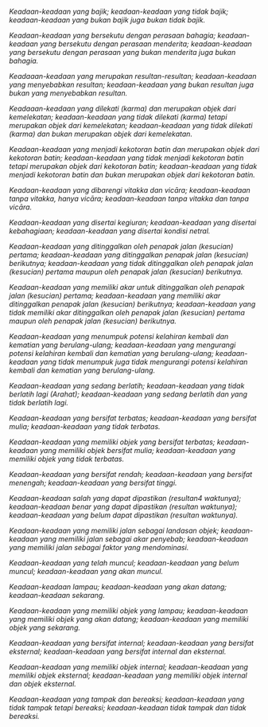 _Keadaan-keadaan yang bajik; keadaan-keadaan yang tidak bajik; keadaan-keadaan yang bukan bajik juga bukan tidak bajik._

_Keadaan-keadaan yang bersekutu dengan perasaan bahagia; keadaan-keadaan yang bersekutu dengan perasaan menderita; keadaan-keadaan yang bersekutu dengan perasaan yang bukan menderita juga bukan bahagia._

_Keadaaan-keadaan yang merupakan resultan-resultan; keadaan-keadaan yang menyebabkan resultan; keadaan-keadaan yang bukan resultan juga bukan yang menyebabkan resultan._

_Keadaaan-keadaan yang dilekati (karma) dan merupakan objek dari kemelekatan; keadaan-keadaan yang tidak dilekati (karma) tetapi merupakan objek dari kemelekatan; keadaan-keadaan yang tidak dilekati (karma) dan bukan merupakan objek dari kemelekatan._

_Keadaan-keadaan yang menjadi kekotoran batin dan merupakan objek dari kekotoran batin; keadaan-keadaan yang tidak menjadi kekotoran batin tetapi merupakan objek dari kekotoran batin; keadaan-keadaan yang tidak menjadi kekotoran batin dan bukan merupakan objek dari kekotoran batin._

_Keadaan-keadaan yang dibarengi vitakka dan vicāra; keadaan-keadaan tanpa vitakka, hanya vicāra; keadaan-keadaan tanpa vitakka dan tanpa vicāra._

_Keadaan-keadaan yang disertai kegiuran; keadaan-keadaan yang disertai kebahagiaan; keadaan-keadaan yang disertai kondisi netral._

_Keadaan-keadaan yang ditinggalkan oleh penapak jalan (kesucian) pertama; keadaan-keadaan yang ditinggalkan penapak jalan (kesucian) berikutnya; keadaan-keadaan yang tidak ditinggalkan oleh penapak jalan (kesucian) pertama maupun oleh penapak jalan (kesucian) berikutnya._

_Keadaan-keadaan yang memiliki akar untuk ditinggalkan oleh penapak jalan (kesucian) pertama; keadaan-keadaan yang memiliki akar ditinggalkan penapak jalan (kesucian) berikutnya; keadaan-keadaan yang tidak memiliki akar ditinggalkan oleh penapak jalan (kesucian) pertama maupun oleh penapak jalan (kesucian) berikutnya._

_Keadaan-keadaan yang menumpuk potensi kelahiran kembali dan kematian yang berulang-ulang; keadaan-keadaan yang mengurangi potensi kelahiran kembali dan kematian yang berulang-ulang; keadaan-keadaan yang tidak menumpuk juga tidak mengurangi potensi kelahiran kembali dan kematian yang berulang-ulang._

_Keadaan-keadaan yang sedang berlatih; keadaan-keadaan yang tidak berlatih lagi (Arahat); keadaan-keadaan yang sedang berlatih dan yang tidak berlatih lagi._

_Keadaan-keadaan yang bersifat terbatas; keadaan-keadaan yang bersifat mulia; keadaan-keadaan yang tidak terbatas._

_Keadaan-keadaan yang memiliki objek yang bersifat terbatas; keadaan-keadaan yang memiliki objek bersifat mulia; keadaan-keadaan yang memiliki objek yang tidak terbatas._

_Keadaan-keadaan yang bersifat rendah; keadaan-keadaan yang bersifat menengah; keadaan-keadaan yang bersifat tinggi._

_Keadaan-keadaan salah yang dapat dipastikan (resultan4 waktunya); keadaan-keadaan benar yang dapat dipastikan (resultan waktunya); keadaan-keadaan yang belum dapat dipastikan (resultan waktunya)._

_Keadaan-keadaan yang memiliki jalan sebagai landasan objek; keadaan-keadaan yang memiliki jalan sebagai akar penyebab; keadaan-keadaan yang memiliki jalan sebagai
faktor yang mendominasi._

_Keadaan-keadaan yang telah muncul; keadaan-keadaan yang belum muncul; keadaan-keadaan yang akan muncul._

_Keadaan-keadaan lampau; keadaan-keadaan yang akan datang; keadaan-keadaan sekarang._

_Keadaan-keadaan yang memiliki objek yang lampau; keadaan-keadaan yang memiliki objek yang akan datang; keadaan-keadaan yang memiliki objek yang sekarang._

_Keadaan-keadaan yang bersifat internal; keadaan-keadaan yang bersifat eksternal; keadaan-keadaan yang bersifat internal dan eksternal._

_Keadaan-keadaan yang memiliki objek internal; keadaan-keadaan yang memiliki objek eksternal; keadaan-keadaan yang memiliki objek internal dan objek eksternal._

_Keadaan-keadaan yang tampak dan bereaksi; keadaan-keadaan yang tidak tampak tetapi bereaksi; keadaan-keadaan tidak tampak dan tidak bereaksi._

